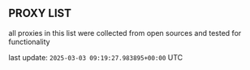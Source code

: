 ## PROXY LIST

all proxies in this list were collected from open sources and tested for functionality

last update: `2025-03-03 09:19:27.983895+00:00` UTC